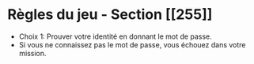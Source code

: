 # Règles du jeu - Section [[255]]

- Choix 1: Prouver votre identité en donnant le mot de passe.
- Si vous ne connaissez pas le mot de passe, vous échouez dans votre mission.